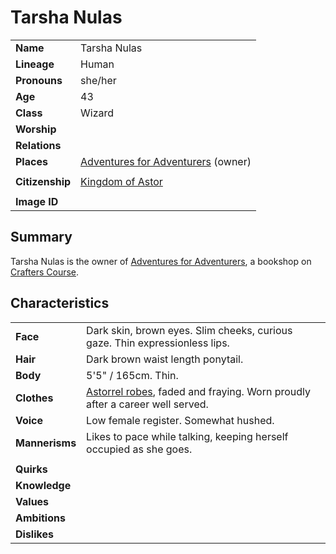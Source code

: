 # Tarsha Nulas

|||
| --- | --- |
| **Name** | Tarsha Nulas | character.3
| **Lineage** | Human |
| **Pronouns** | she/her |
| **Age** | 43 |
| **Class** | Wizard |
| **Worship** | |
| **Relations** | |
| **Places** | [Adventures for Adventurers](../places/buildings/shops/adventures-for-adventurers.md) (owner) |
|||
| **Citizenship** | [Kingdom of Astor](../civilisations/kingdom-of-astor/kingdom-of-astor.md) |
|||
| **Image ID** | |

## Summary

Tarsha Nulas is the owner of [Adventures for Adventurers](../places/buildings/shops/adventures-for-adventurers.md), a bookshop on [Crafters Course](../places/streets/crafters-course.md).

## Characteristics

| | |
| --- | --- |
| **Face** | Dark skin, brown eyes. Slim cheeks, curious gaze. Thin expressionless lips. | characteristics.2
| **Hair** | Dark brown waist length ponytail. |
| **Body** | 5'5" / 165cm. Thin. |
| **Clothes** | [Astorrel robes](../organisations/government/astorrel/uniforms/astorrel-robes.md), faded and fraying. Worn proudly after a career well served. |
| **Voice** | Low female register. Somewhat hushed. |
| **Mannerisms** | Likes to pace while talking, keeping herself occupied as she goes. |
| | |
| **Quirks** | |
| **Knowledge** | |
| **Values** | |
| **Ambitions** | |
| **Dislikes** | |
